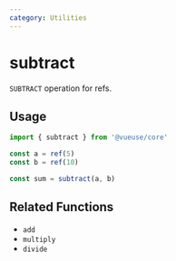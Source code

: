 ```yaml
---
category: Utilities
---
```


# subtract

`SUBTRACT` operation for refs.

## Usage

```ts
import { subtract } from '@vueuse/core'

const a = ref(5)
const b = ref(10)

const sum = subtract(a, b)
```

## Related Functions

- `add`
- `multiply`
- `divide`
